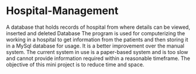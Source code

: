 # Hospital-Management
A database that holds records of hospital from where details can be viewed, inserted and deleted
Database
The program is used for computerizing the working in a hospital to get information from the patients and then storing it in a MySql database for usage.  It is a better improvement over the manual system. The current system in use is a paper-based system and is too slow and cannot provide information required within a reasonable timeframe. The objective of this mini project is to reduce time and space.
